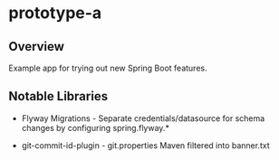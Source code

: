 
# prototype-a

## Overview

Example app for trying out new Spring Boot features.

## Notable Libraries

* Flyway Migrations - Separate credentials/datasource for schema changes by configuring spring.flyway.*
  
* git-commit-id-plugin - git.properties Maven filtered into banner.txt

